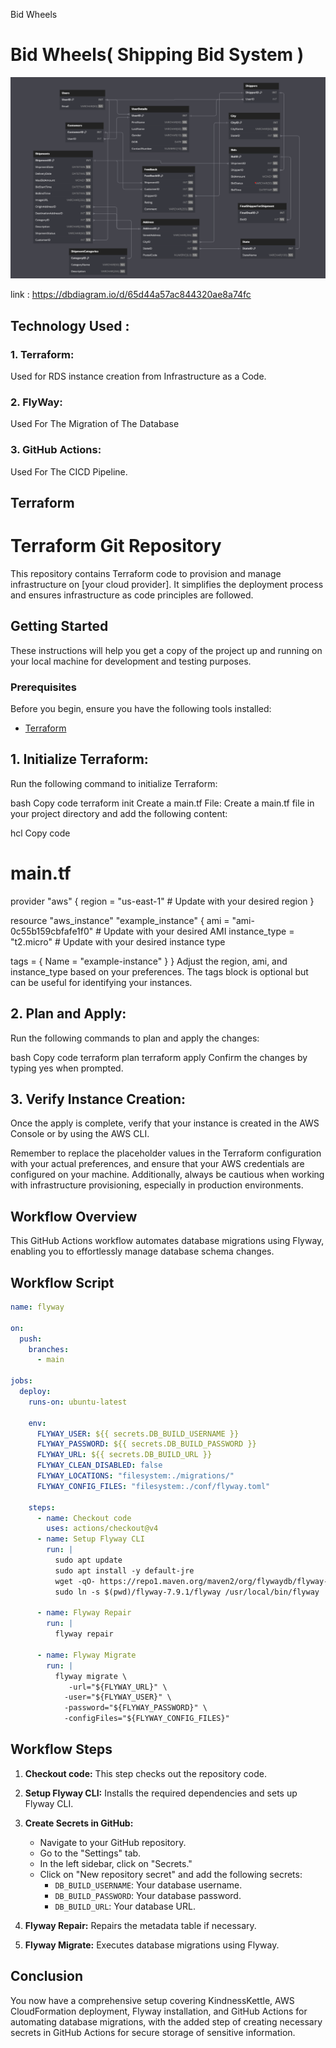 Bid Wheels<h1>Bid Wheels( Shipping Bid System )</h1>

![img](https://github.com/Parthvaghela8/BidWheels/blob/main/image%20(1).png)

link : https://dbdiagram.io/d/65d44a57ac844320ae8a74fc

<h2>Technology Used : </h2>

   <h3> 1. Terraform:   </h3>
            Used for RDS instance creation from Infrastructure as a Code.
    
   <h3> 2. FlyWay:   </h3>
            Used For The Migration of The Database

    
   <h3> 3. GitHub Actions:   </h3>
            Used For The CICD Pipeline.


<h2>Terraform</h2>

# Terraform Git Repository

This repository contains Terraform code to provision and manage infrastructure on [your cloud provider]. It simplifies the deployment process and ensures infrastructure as code principles are followed.

## Getting Started

These instructions will help you get a copy of the project up and running on your local machine for development and testing purposes.

### Prerequisites

Before you begin, ensure you have the following tools installed:

- [Terraform](https://www.terraform.io/downloads.html)



<h2>1.  Initialize Terraform:</h2>
Run the following command to initialize Terraform:

bash
Copy code
terraform init
Create a main.tf File:
Create a main.tf file in your project directory and add the following content:

hcl
Copy code
# main.tf

provider "aws" {
  region = "us-east-1" # Update with your desired region
}

resource "aws_instance" "example_instance" {
  ami           = "ami-0c55b159cbfafe1f0" # Update with your desired AMI
  instance_type = "t2.micro"             # Update with your desired instance type

  tags = {
    Name = "example-instance"
  }
}
Adjust the region, ami, and instance_type based on your preferences. The tags block is optional but can be useful for identifying your instances.

<h2>2.  Plan and Apply:</h2>
Run the following commands to plan and apply the changes:

bash
Copy code
terraform plan
terraform apply
Confirm the changes by typing yes when prompted.

<h2>3. Verify Instance Creation:</h2>
Once the apply is complete, verify that your instance is created in the AWS Console or by using the AWS CLI.


Remember to replace the placeholder values in the Terraform configuration with your actual preferences, and ensure that your AWS credentials are configured on your machine.
 Additionally, always be cautious when working with infrastructure provisioning, especially in production environments.

## Workflow Overview
 
This GitHub Actions workflow automates database migrations using Flyway, enabling you to effortlessly manage database schema changes.
 
## Workflow Script
 
```yaml
name: flyway
 
on:
  push:
    branches:
      - main
 
jobs:
  deploy:
    runs-on: ubuntu-latest
 
    env:
      FLYWAY_USER: ${{ secrets.DB_BUILD_USERNAME }}
      FLYWAY_PASSWORD: ${{ secrets.DB_BUILD_PASSWORD }}
      FLYWAY_URL: ${{ secrets.DB_BUILD_URL }}
      FLYWAY_CLEAN_DISABLED: false
      FLYWAY_LOCATIONS: "filesystem:./migrations/"
      FLYWAY_CONFIG_FILES: "filesystem:./conf/flyway.toml"
 
    steps:
      - name: Checkout code
        uses: actions/checkout@v4
      - name: Setup Flyway CLI
        run: |
          sudo apt update
          sudo apt install -y default-jre
          wget -qO- https://repo1.maven.org/maven2/org/flywaydb/flyway-commandline/7.9.1/flyway-commandline-7.9.1-linux-x64.tar.gz | tar xvz
          sudo ln -s $(pwd)/flyway-7.9.1/flyway /usr/local/bin/flyway
 
      - name: Flyway Repair
        run: |
          flyway repair

      - name: Flyway Migrate
        run: |
          flyway migrate \
             -url="${FLYWAY_URL}" \
            -user="${FLYWAY_USER}" \
            -password="${FLYWAY_PASSWORD}" \
            -configFiles="${FLYWAY_CONFIG_FILES}"
```
 
## Workflow Steps
 
1. **Checkout code:** This step checks out the repository code.
 
2. **Setup Flyway CLI:** Installs the required dependencies and sets up Flyway CLI.
 
3. **Create Secrets in GitHub:**
   - Navigate to your GitHub repository.
   - Go to the "Settings" tab.
   - In the left sidebar, click on "Secrets."
   - Click on "New repository secret" and add the following secrets:
      - `DB_BUILD_USERNAME`: Your database username.
      - `DB_BUILD_PASSWORD`: Your database password.
      - `DB_BUILD_URL`: Your database URL.
 
4. **Flyway Repair:** Repairs the metadata table if necessary.
 
5. **Flyway Migrate:** Executes database migrations using Flyway.
 
## Conclusion
 
You now have a comprehensive setup covering KindnessKettle, AWS CloudFormation deployment, Flyway installation, and GitHub Actions for automating database migrations, with the added step of creating necessary secrets in GitHub Actions for secure storage of sensitive information.

